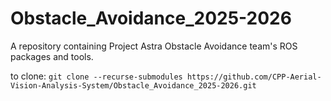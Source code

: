 # Obstacle_Avoidance_2025-2026
A repository containing Project Astra Obstacle Avoidance team's ROS packages and tools.

to clone:
`git clone --recurse-submodules https://github.com/CPP-Aerial-Vision-Analysis-System/Obstacle_Avoidance_2025-2026.git`
